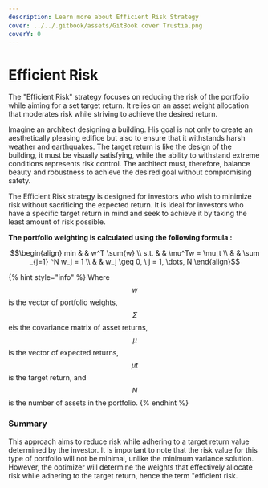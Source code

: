 ```yaml
---
description: Learn more about Efficient Risk Strategy
cover: ../../.gitbook/assets/GitBook cover Trustia.png
coverY: 0
---
```


# Efficient Risk

The "Efficient Risk" strategy focuses on reducing the risk of the portfolio while aiming for a set target return. It relies on an asset weight allocation that moderates risk while striving to achieve the desired return.

Imagine an architect designing a building. His goal is not only to create an aesthetically pleasing edifice but also to ensure that it withstands harsh weather and earthquakes. The target return is like the design of the building, it must be visually satisfying, while the ability to withstand extreme conditions represents risk control. The architect must, therefore, balance beauty and robustness to achieve the desired goal without compromising safety.

The Efficient Risk strategy is designed for investors who wish to minimize risk without sacrificing the expected return. It is ideal for investors who have a specific target return in mind and seek to achieve it by taking the least amount of risk possible.

**The portfolio weighting is calculated using the following formula :**&#x20;

$$\begin{align}         min  & & w^T \sum{w} \\         s.t. & & \mu^Tw = \mu_t \\              & &  \sum _{j=1} ^N w_j = 1 \\              & & w_j \geq 0, \ j = 1, \dots, N     \end{align}$$

{% hint style="info" %}
Where $$w$$ is the vector of portfolio weights, $$Σ$$ eis the covariance matrix of asset returns, $$μ$$ is the vector of expected returns, $$μt​$$ is the target return, and $$N$$ is the number of assets in the portfolio.
{% endhint %}

### **Summary**&#x20;

This approach aims to reduce risk while adhering to a target return value determined by the investor. It is important to note that the risk value for this type of portfolio will not be minimal, unlike the minimum variance solution. However, the optimizer will determine the weights that effectively allocate risk while adhering to the target return, hence the term "efficient risk.

<figure><img src="../../.gitbook/assets/Capture d’écran 2023-11-04 à 16.02.37.png" alt=""><figcaption></figcaption></figure>
